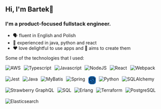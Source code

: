 ## Hi, I'm Bartek👋

### I'm a product-focused fullstack engineer.

- 🗣️ fluent in English and Polish
- 🚀 experienced in java, python and react
- ❤️ love delightful to use apps and 🏹 aims to create them

Some of the technologies that I used:
<div style="display: flex; gap: 10px; flex-wrap: wrap">
<img src="https://upload.wikimedia.org/wikipedia/commons/9/93/Amazon_Web_Services_Logo.svg" alt="AWS" style="height: 25px; width:auto;"/>
<img src="https://upload.wikimedia.org/wikipedia/commons/4/4c/Typescript_logo_2020.svg" alt="Typescript" style="height: 25px; width: auto;"/>
<img src="https://upload.wikimedia.org/wikipedia/commons/6/6a/JavaScript-logo.png" alt="Javascript" style="height: 25px; width: auto;"/>
<img src="https://upload.wikimedia.org/wikipedia/commons/d/d9/Node.js_logo.svg" alt="NodeJS" style="height: 25px; width: auto;"/>
<img src="https://upload.wikimedia.org/wikipedia/commons/a/a7/React-icon.svg" alt="React" style="height: 25px; width: auto;"/>
<img src="https://raw.githubusercontent.com/webpack/media/master/logo/icon.png" alt="Webpack" style="height: 25px; width: auto;"/>
<img src="https://www.svgrepo.com/download/353930/jest.svg" alt="Jest" style="height: 25px; width: auto;"/>
<img src="https://upload.wikimedia.org/wikipedia/en/thumb/3/30/Java_programming_language_logo.svg/262px-Java_programming_language_logo.svg.png" alt="Java" style="height: 25px; width: auto;"/>
<img src="https://avatars.githubusercontent.com/u/1483254?s=280&v=4" alt="MyBatis" style="height: 25px; width: auto;"/>
<img src="https://upload.wikimedia.org/wikipedia/commons/thumb/4/44/Spring_Framework_Logo_2018.svg/2560px-Spring_Framework_Logo_2018.svg.png" alt="Spring" style="height: 25px; width:60px;"/>
<img src="https://raw.githubusercontent.com/spockframework/spock-logo/main/Spock-Brand-Materials/logos/primary/spock-main-logo.png" alt="Spock" style="height: 25px; width: auto;"/>
<img src="https://upload.wikimedia.org/wikipedia/commons/c/c3/Python-logo-notext.svg" alt="Python" style="height: 25px; width: auto;"/>
<img src="https://www.sqlalchemy.org/img/sqla_logo.png" alt="SQLAlchemy" style="height: 25px; width: auto;"/>
<img src="https://avatars.githubusercontent.com/u/48071860?s=200&v=4" alt="Strawberry GraphQL" style="height: 25px; width: auto;"/>
<img src="https://upload.wikimedia.org/wikipedia/commons/8/87/Sql_data_base_with_logo.png" alt="SQL" style="height: 25px; width: auto;"/>
<img src="https://upload.wikimedia.org/wikipedia/commons/0/04/Erlang_logo.svg" alt="Erlang" style="height: 25px; width: auto;"/>
<img src="https://www.datocms-assets.com/2885/1620155116-brandhcterraformverticalcolor.svg" alt="Terraform" style="height: 25px; width: auto;"/>
<img src="https://upload.wikimedia.org/wikipedia/commons/2/29/Postgresql_elephant.svg" alt="PostgreSQL" style="height: 25px; width: auto;"/>
<img src="https://upload.wikimedia.org/wikipedia/commons/f/f4/Elasticsearch_logo.svg" alt="Elasticsearch" style="height: 25px; width: auto;"/>
</div>


